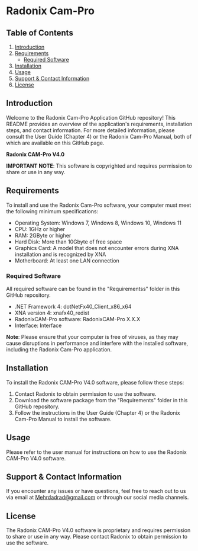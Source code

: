 # Radonix Cam-Pro

## Table of Contents

1. [Introduction](#introduction)
2. [Requirements](#requirements)
   - [Required Software](#required-software)
3. [Installation](#installation)
4. [Usage](#usage)
5. [Support & Contact Information](#support--contact-information)
6. [License](#license)

## Introduction

Welcome to the Radonix Cam-Pro Application GitHub repository! This README provides an overview of the application's requirements, installation steps, and contact information. For more detailed information, please consult the User Guide (Chapter 4) or the Radonix Cam-Pro Manual, both of which are available on this GitHub page.

**Radonix CAM-Pro V4.0**

**IMPORTANT NOTE**: This software is copyrighted and requires permission to share or use in any way.

## Requirements
To install and use the Radonix Cam-Pro software, your computer must meet the following minimum specifications:

- Operating System: Windows 7, Windows 8, Windows 10, Windows 11
- CPU: 1GHz or higher
- RAM: 2GByte or higher
- Hard Disk: More than 10Gbyte of free space
- Graphics Card: A model that does not encounter errors during XNA installation and is recognized by XNA
- Motherboard: At least one LAN connection

### Required Software 
All required software can be found in the "Requirementss" folder in this GitHub repository.

- .NET Framework 4: dotNetFx40_Client_x86_x64
- XNA version 4: xnafx40_redist
- RadonixCAM-Pro software: RadonixCAM-Pro X.X.X
- Interface: Interface

**Note**: Please ensure that your computer is free of viruses, as they may cause disruptions in performance and interfere with the installed software, including the Radonix Cam-Pro application.

## Installation

To install the Radonix CAM-Pro V4.0 software, please follow these steps:

1. Contact Radonix to obtain permission to use the software.
2. Download the software package from the "Requirements" folder in this GitHub repository.
3. Follow the instructions in the User Guide (Chapter 4) or the Radonix Cam-Pro Manual to install the software.

## Usage

Please refer to the user manual for instructions on how to use the Radonix CAM-Pro V4.0 software.

## Support & Contact Information

If you encounter any issues or have questions, feel free to reach out to us via email at Mehrdadrad@gmail.com or through our social media channels.

## License

The Radonix CAM-Pro V4.0 software is proprietary and requires permission to share or use in any way. Please contact Radonix to obtain permission to use the software.

